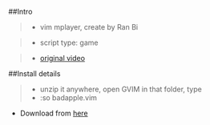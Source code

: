 
##Intro

 >* vim mplayer, create by Ran Bi

 >* script type: game

 >* [original video][1]


##Install details
 >* unzip it anywhere, open GVIM in that folder, type
 >* :so badapple.vim

 - Download from [here][2]



[1]:http://www.youtube.com/watch?v=VzEUeWnV73U
[2]:http://www.vim.org/scripts/script.php?script_id=3477
